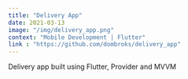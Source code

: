 ```yaml
---
title: "Delivery App"
date: 2021-03-13
image: "/img/delivery_app.png"
context: "Mobile Development | Flutter"
link : "https://github.com/dombroks/delivery_app"
---
```

Delivery app built using Flutter, Provider and MVVM

